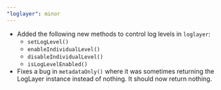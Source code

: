 ```yaml
---
"loglayer": minor
---
```


- Added the following new methods to control log levels in `loglayer`:
  - `setLogLevel()`
  - `enableIndividualLevel()`
  - `disableIndividualLevel()`
  - `isLogLevelEnabled()`
- Fixes a bug in `metadataOnly()` where it was sometimes returning
the LogLayer instance instead of nothing. It should now return nothing.